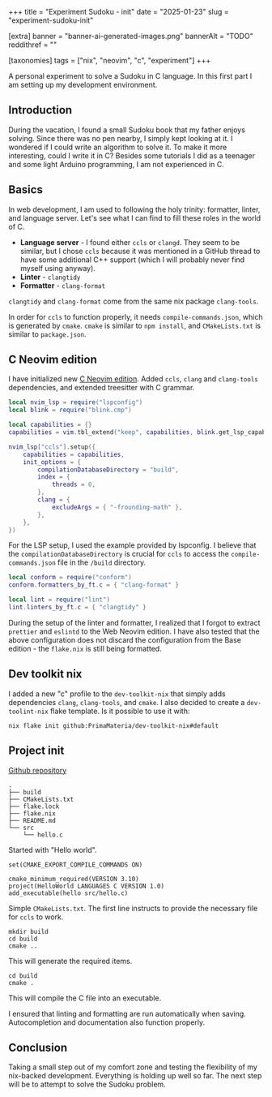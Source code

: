 +++
title = "Experiment Sudoku - init"
date = "2025-01-23"
slug = "experiment-sudoku-init"

[extra]
banner = "banner-ai-generated-images.png"
bannerAlt = "TODO"
reddithref = ""

[taxonomies]
tags = ["nix", "neovim", "c", "experiment"]
+++

A personal experiment to solve a Sudoku in C language. In this first part I am
setting up my development environment.

<!-- more -->
<!-- TOC -->

## Introduction

During the vacation, I found a small Sudoku book that my father enjoys solving.
Since there was no pen nearby, I simply kept looking at it. I wondered if I
could write an algorithm to solve it. To make it more interesting, could I write
it in C? Besides some tutorials I did as a teenager and some light Arduino
programming, I am not experienced in C.


## Basics 

In web development, I am used to following the holy trinity: formatter, linter,
and language server. Let's see what I can find to fill these roles in the world
of C.

- **Language server** - I found either `ccls` or `clangd`. They seem to be
  similar, but I chose `ccls` because it was mentioned in a GitHub thread to
  have some additional C++ support (which I will probably never find myself
  using anyway).
- **Linter** - `clangtidy`
- **Formatter** - `clang-format`

`clangtidy` and `clang-format` come from the same nix package `clang-tools`.

In order for `ccls` to function properly, it needs `compile-commands.json`,
which is generated by `cmake`. `cmake` is similar to `npm install`, and
`CMakeLists.txt` is similar to `package.json`.

## C Neovim edition

I have initialized new [C Neovim edition](https://github.com/PrimaMateria/neovim-nix/tree/main/src/packages/neovim/c). Added `ccls`, `clang` and `clang-tools` dependencies, and extended treesitter with C grammar.

```lua
local nvim_lsp = require("lspconfig")
local blink = require("blink.cmp")

local capabilities = {}
capabilities = vim.tbl_extend("keep", capabilities, blink.get_lsp_capabilities())

nvim_lsp["ccls"].setup({
    capabilities = capabilities,
    init_options = {
        compilationDatabaseDirectory = "build",
        index = {
            threads = 0,
        },
        clang = {
            excludeArgs = { "-frounding-math" },
        },
    },
})
```

For the LSP setup, I used the example provided by lspconfig. I believe that the
`compilationDatabaseDirectory` is crucial for `ccls` to access the
`compile-commands.json` file in the `/build` directory.

```lua
local conform = require("conform")
conform.formatters_by_ft.c = { "clang-format" }

local lint = require("lint")
lint.linters_by_ft.c = { "clangtidy" }
```

During the setup of the linter and formatter, I realized that I forgot to
extract `prettier` and `eslintd` to the Web Neovim edition. I have also tested
that the above configuration does not discard the configuration from the Base
edition - the `flake.nix` is still being formatted.

## Dev toolkit nix

I added a new "c" profile to the `dev-toolkit-nix` that simply adds dependencies
`clang`, `clang-tools`, and `cmake`. I also decided to create a
`dev-toolint-nix` flake template. Is it possible to use it with:

```
nix flake init github:PrimaMateria/dev-toolkit-nix#default
```

## Project init

[Github repository](https://github.com/PrimaMateria/experiment-sudoku)

```
.
├── build
├── CMakeLists.txt
├── flake.lock
├── flake.nix
├── README.md
└── src
    └── hello.c
```

Started with "Hello world".

```
set(CMAKE_EXPORT_COMPILE_COMMANDS ON)

cmake_minimum_required(VERSION 3.10)
project(HelloWorld LANGUAGES C VERSION 1.0)
add_executable(hello src/hello.c)
```

Simple `CMakeLists.txt`. The first line instructs to provide the necessary file
for `ccls` to work.

```
mkdir build
cd build
cmake ..
```

This will generate the required items.

```
cd build
cmake .
```

This will compile the C file into an executable.

I ensured that linting and formatting are run automatically when saving.
Autocompletion and documentation also function properly.

## Conclusion

Taking a small step out of my comfort zone and testing the flexibility of my
nix-backed development. Everything is holding up well so far. The next step will
be to attempt to solve the Sudoku problem.
